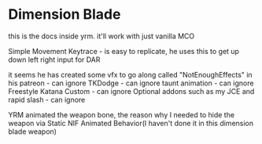 # Dimension Blade


this is the docs inside yrm.
it'll work with just vanilla MCO

Simple Movement Keytrace - is easy to replicate, he uses this to get up down left right input for DAR

it seems he has created some vfx to go along called "NotEnoughEffects" in his patreon - can ignore
TKDodge - can ignore
taunt animation - can ignore
Freestyle Katana Custom - can ignore
Optional addons such as my JCE and rapid slash - can ignore

YRM animated the weapon bone, the reason why I needed to hide the weapon via Static NIF Animated Behavior(I haven't done it in this dimension blade weapon)
